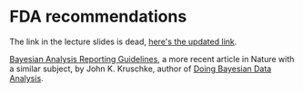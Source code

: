 # FDA recommendations

The link in the lecture slides is dead, [here's the updated link](https://www.fda.gov/media/71512/download).

[Bayesian Analysis Reporting Guidelines](https://www.nature.com/articles/s41562-021-01177-7), a more recent article in Nature with a similar subject, by John K. Kruschke, author of [Doing Bayesian Data Analysis](https://sites.google.com/site/doingbayesiandataanalysis/).
